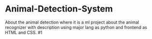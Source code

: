 # Animal-Detection-System
About the animal detection where it is a ml project about the animal recognizer with description using major lang as python and frontend as HTML and CSS.
#1
 
